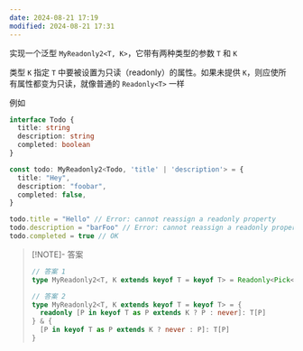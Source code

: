 ```yaml
---
date: 2024-08-21 17:19
modified: 2024-08-21 17:31
---
```


实现一个泛型 `MyReadonly2<T, K>`，它带有两种类型的参数 `T` 和 `K`

类型 `K` 指定 `T` 中要被设置为只读（readonly）的属性。如果未提供 `K`，则应使所有属性都变为只读，就像普通的 `Readonly<T>` 一样

例如

```ts
interface Todo {
  title: string
  description: string
  completed: boolean
}

const todo: MyReadonly2<Todo, 'title' | 'description'> = {
  title: "Hey",
  description: "foobar",
  completed: false,
}

todo.title = "Hello" // Error: cannot reassign a readonly property
todo.description = "barFoo" // Error: cannot reassign a readonly property
todo.completed = true // OK
```

> [!NOTE]- 答案
> 
> ```ts
> // 答案 1
> type MyReadonly2<T, K extends keyof T = keyof T> = Readonly<Pick<T, K>> & Omit<T, K>
> 
> // 答案 2
> type MyReadonly2<T, K extends keyof T = keyof T> = {
>   readonly [P in keyof T as P extends K ? P : never]: T[P]
> } & {
>   [P in keyof T as P extends K ? never : P]: T[P]
> }
> ```
